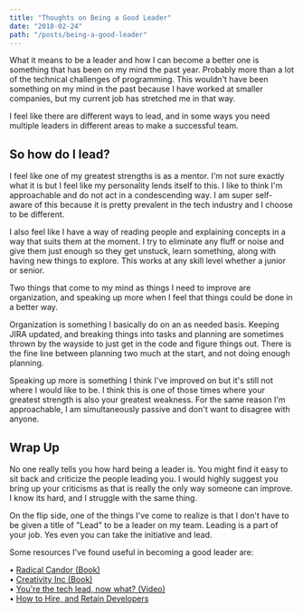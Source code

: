```yaml
---
title: "Thoughts on Being a Good Leader"
date: "2018-02-24"
path: "/posts/being-a-good-leader"
---
```


What it means to be a leader and how I can become a better one is something that has been on my mind the past year. Probably more than a lot of the technical challenges of programming. This wouldn't have been something on my mind in the past because I have worked at smaller companies, but my current job has stretched me in that way.

I feel like there are different ways to lead, and in some ways you need multiple leaders in different areas to make a successful team.

## So how do I lead?

I feel like one of my greatest strengths is as a mentor. I'm not sure exactly what it is but I feel like my personality lends itself to this. I like to think I'm approachable and do not act in a condescending way. I am super self-aware of this because it is pretty prevalent in the tech industry and I choose to be different.

I also feel like I have a way of reading people and explaining concepts in a way that suits them at the moment. I try to eliminate any fluff or noise and give them just enough so they get unstuck, learn something, along with having new things to explore. This works at any skill level whether a junior or senior.

Two things that come to my mind as things I need to improve are organization, and speaking up more when I feel that things could be done in a better way.

Organization is something I basically do on an as needed basis. Keeping JIRA updated, and breaking things into tasks and planning are sometimes thrown by the wayside to just get in the code and figure things out. There is the fine line between planning two much at the start, and not doing enough planning.

Speaking up more is something I think I've improved on but it's still not where I would like to be. I think this is one of those times where your greatest strength is also your greatest weakness. For the same reason I'm approachable, I am simultaneously passive and don't want to disagree with anyone.

## Wrap Up

No one really tells you how hard being a leader is. You might find it easy to sit back and criticize the people leading you. I would highly suggest you bring up your criticisms as that is really the only way someone can improve. I know its hard, and I struggle with the same thing.

On the flip side, one of the things I've come to realize is that I don't have to be given a title of "Lead" to be a leader on my team. Leading is a part of your job. Yes even you can take the initiative and lead.

Some resources I've found useful in becoming a good leader are:

&bull; <a href="https://www.radicalcandor.com/">Radical Candor (Book)</a><br/>
&bull; <a href="http://www.creativityincbook.com/">Creativity Inc (Book)</a><br/>
&bull; <a href="https://www.youtube.com/watch?v=FcyD85z3JSI&feature=youtu.be">You're the tech lead, now what? (Video)</a><br/>
&bull; <a href="https://blog.fogcreek.com/how-to-find-hire-and-retain-developers-interview-with-cal-evans/">How to Hire, and Retain Developers</a>
